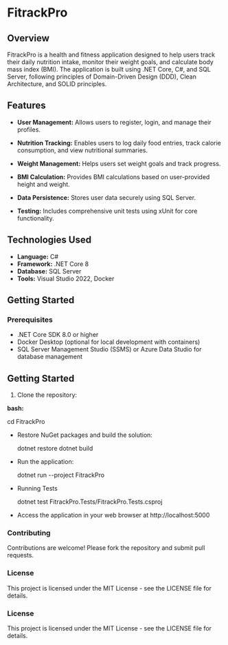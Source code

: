 # FitrackPro

## Overview

FitrackPro is a health and fitness application designed to help users track their daily nutrition intake, monitor their weight goals, and calculate body mass index (BMI). The application is built using .NET Core, C#, and SQL Server, following principles of Domain-Driven Design (DDD), Clean Architecture, and SOLID principles.

## Features

- **User Management:** Allows users to register, login, and manage their profiles.

- **Nutrition Tracking:** Enables users to log daily food entries, track calorie consumption, and view nutritional summaries.

- **Weight Management:** Helps users set weight goals and track progress.

- **BMI Calculation:** Provides BMI calculations based on user-provided height and weight.

- **Data Persistence:** Stores user data securely using SQL Server.

- **Testing:** Includes comprehensive unit tests using xUnit for core functionality.

## Technologies Used

- **Language:** C#
- **Framework:** .NET Core 8
- **Database:** SQL Server
- **Tools:** Visual Studio 2022, Docker

## Getting Started

### Prerequisites

- .NET Core SDK 8.0 or higher
- Docker Desktop (optional for local development with containers)
- SQL Server Management Studio (SSMS) or Azure Data Studio for database management

## Getting Started

1. Clone the repository:

**bash:**
  
  cd FitrackPro

- Restore NuGet packages and build the solution:

   dotnet restore
   dotnet build

- Run the application:

   dotnet run --project FitrackPro

- Running Tests

  dotnet test FitrackPro.Tests/FitrackPro.Tests.csproj

- Access the application in your web browser at http://localhost:5000  

### Contributing

Contributions are welcome! Please fork the repository and submit pull requests.

### License

This project is licensed under the MIT License - see the LICENSE file for details.

### License

This project is licensed under the MIT License - see the LICENSE file for details.
